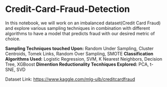 # Credit-Card-Fraud-Detection


In this notebook, we will work on an imbalanced dataset(Credit Card Fraud) and explore various sampling techniques in combination with different algorithms to have a model that predicts fraud with our desired metric of choice. 

**Sampling Techniques touched Upon:** Random Under Sampling, Cluster Centroids, Tomek Links, Random Over Sampling, SMOTE
**Classification Algorithms Used:** Logistic Regression, SVM, K Nearest Neighbors, Decision Tree, XGBoost
**Dimention Reductionality Tecnhiques Explored:** PCA, t-SNE, SVD

Dataset Link: https://www.kaggle.com/mlg-ulb/creditcardfraud
